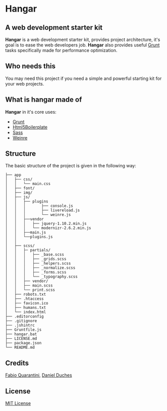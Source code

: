 # Hangar #

## A web development starter kit  ##

**Hangar** is a web development starter kit, provides project architecture, it's goal is to ease the web developers job.
**Hangar** also provides useful [Grunt]("http://gruntjs.com/") tasks specifically made for performance optimization.


## Who needs this ##

You may need this project if you need a simple and powerful starting kit for your web projects.


## What is hangar made of ##

**Hangar** in it's core uses:

- [Grunt](http://gruntjs.com/)
- [Html5Boilerplate](http://html5boilerplate.com/)
- [Sass](http://sass-lang.com/)
- [Weinre](http://people.apache.org/~pmuellr/weinre/docs/latest/)


## Structure

The basic structure of the project is given in the following way:

```
├── app
│   ├── css/
│   │	└── main.css
│   ├── font/
│   ├── img/
│   ├── js/
│   │ 	├── plugins
│   │   │ 		├── console.js
│   │   │ 	 	├── livereload.js
│   │   │		└── weinre.js
│   │	├──vendor
│   │   │	├── jquery-1.10.2.min.js
│   │   │	└── modernizr-2.6.2.min.js
│   │ 	├──main.js
│   │ 	└──plugins.js
│   │
│	├── scss/
│   │	├─ partials/
│   │   │	├── _base.scss
│   │   │	├── _grids.scss
│   │   │	├── _helpers.scss
│   │   │	├── _normalize.scss
│   │   │	├── _forms.scss
│   │   │	└── _typography.scss
│   │	├── vendor/
│   │	├── main.scss
│   │	└── print.scss
│	├── robots.txt
│	├── .htaccess
│	├── favicon.ico
│	├── humans.txt
│	└── index.html
├── .editorconfig
├── .gitignore
├── .jshintrc
├── Gruntfile.js
├── hangar.bat
├── LICENSE.md
├── package.json
└── README.md
```

## Credits

[Fabio Quarantini](http://www.fabioquarantini.com), [Daniel Duches](https://twitter.com/ildaniel8)


## License

[MIT License](http://opensource.org/licenses/MIT)
